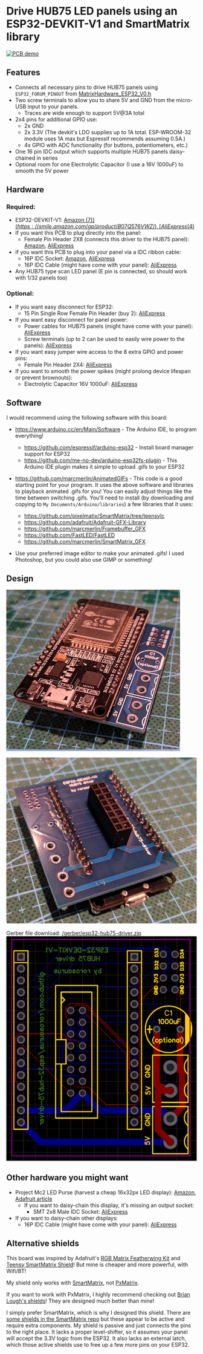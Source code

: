 # Drive HUB75 LED panels using an ESP32-DEVKIT-V1 and SmartMatrix library
[![PCB demo](PCB-demo.gif)](https://www.youtube.com/watch?v=UengvMiGzF8)

## Features
* Connects all necessary pins to drive HUB75 panels using `ESP32_FORUM_PINOUT` from [MatrixHardware_ESP32_V0.h](https://github.com/pixelmatix/SmartMatrix/blob/teensylc/src/MatrixHardware_ESP32_V0.h)
* Two screw terminals to allow you to share 5V and GND from the micro-USB input to your panels.
  * Traces are wide enough to support 5V@3A total
* 2x4 pins for additional GPIO use: 
  * 2x GND
  * 2x 3.3V (The devkit's LDO supplies up to 1A total.  ESP-WROOM-32 module uses 1A max but Espressif recommends assuming 0.5A.)
  * 4x GPIO with ADC functionality (for buttons, potentiometers, etc.)
* One 16 pin IDC output which supports multiple HUB75 panels daisy-chained in series
* Optional room for one Electrolytic Capacitor (I use a 16V 1000uF) to smooth the 5V power

## Hardware

### Required:
* ESP32-DEVKIT-V1: [Amazon ($7)](https://smile.amazon.com/gp/product/B07Q576VWZ/), [AliExpress ($4)](https://www.aliexpress.com/item/32902307791.html)
* If you want this PCB to plug directly into the panel:
  * Female Pin Header 2X8 (connects this driver to the HUB75 panel): [Amazon](https://smile.amazon.com/gp/product/B07VJ3JCLT/), [AliExpress](https://www.aliexpress.com/item/32747224548.html)
* If you want this PCB to plug into your panel via a IDC ribbon cable:
  * 16P IDC Socket: [Amazon](https://smile.amazon.com/gp/product/B010V43ACO/), [AliExpress](https://www.aliexpress.com/item/32841491526.html)
  * 16P IDC Cable (might have come with your panel): [AliExpress](https://www.aliexpress.com/item/32873766356.html)
* Any HUB75 type scan LED panel (E pin is connected, so should work with 1/32 panels too)

### Optional:
* If you want easy disconnect for ESP32:
  * 15 Pin Single Row Female Pin Header (buy 2): [AliExpress](https://www.aliexpress.com/item/32962790286.html)
* If you want easy disconnect for panel power:
  * Power cables for HUB75 panels (might have come with your panel): [AliExpress](https://www.aliexpress.com/item/32832930794.html)
  * Screw terminals (up to 2 can be used to easily wire power to the panels): [AliExpress](https://www.aliexpress.com/item/32993227789.html)
* If you want easy jumper wire access to the 8 extra GPIO and power pins:
  * Female Pin Header 2X4: [AliExpress](https://www.aliexpress.com/item/32785938092.html)
* If you want to smooth the power spikes (might prolong device lifespan or prevent brownouts):
  * Electrolytic Capacitor 16V 1000uF: [AliExpress](https://www.aliexpress.com/item/32812085542.html)

## Software
I would recommend using the following software with this board:
* https://www.arduino.cc/en/Main/Software - The Arduino IDE, to program everything!
  * https://github.com/espressif/arduino-esp32 - Install board manager support for ESP32
  * https://github.com/me-no-dev/arduino-esp32fs-plugin - This Arduino IDE plugin makes it simple to upload .gifs to your ESP32
* https://github.com/marcmerlin/AnimatedGIFs - This code is a good starting point for your program. It uses the above software and libraries to playback animated .gifs for you! You can easily adjust things like the time between switching .gifs. You'll need to install (by downloading and copying to `My Documents/Arduino/libraries`) a few libraries that it uses:
  * https://github.com/pixelmatix/SmartMatrix/tree/teensylc
  * https://github.com/adafruit/Adafruit-GFX-Library
  * https://github.com/marcmerlin/Framebuffer_GFX
  * https://github.com/FastLED/FastLED
  * https://github.com/marcmerlin/SmartMatrix_GFX

* Use your preferred image editor to make your animated .gifs! I used Photoshop, but you could also use GIMP or something!

## Design
![PCB front](PCB-front.jpg)

![PCB back](PCB-back.jpg)

Gerber file download: [/gerber/esp32-hub75-driver.zip](https://github.com/rorosaurus/esp32-hub75-driver/blob/master/gerber/esp32-hub75-driver.zip)
![Gerber design](gerber/esp32-hub75-driver.png)

## Other hardware you might want
* Project Mc2 LED Purse (harvest a cheap 16x32px LED display): [Amazon](https://smile.amazon.com/dp/B071LQR2QG/), [Adafruit article](https://blog.adafruit.com/2019/03/06/issue-16-hackspace-magazine-can-i-hack-it-a-smart-pixel-purse-neopixels-making-hackspacemag-biglesp/)
  * If you want to daisy-chain this display, it's missing an output socket:
    * SMT 2x8 Male IDC Socket: [AliExpress](https://www.aliexpress.com/item/32989866598.html)
* If you want to daisy-chain other displays:
  * 16P IDC Cable (might have come with your panel): [AliExpress](https://www.aliexpress.com/item/32873766356.html)
  
## Alternative shields
This board was inspired by Adafruit's [RGB Matrix Featherwing Kit](https://www.adafruit.com/product/3036) and [Teensy SmartMatrix Shield](https://www.adafruit.com/product/1902)! But mine is cheaper and more powerful, with Wifi/BT!

My shield only works with [SmartMatrix](https://github.com/pixelmatix/SmartMatrix/tree/teensylc), not [PxMatrix](https://github.com/2dom/PxMatrix).

If you want to work with PxMatrix, I highly recommend checking out [Brian Lough's shields](https://www.tindie.com/stores/brianlough/)! They are designed much better than mine!

I simply prefer SmartMatrix, which is why I designed this shield. There are [some shields in the SmartMatrix repo](https://github.com/pixelmatix/SmartMatrix/tree/teensylc/extras/hardware) but these appear to be active and require extra components. My shield is passive and just connects the pins to the right place. It lacks a proper level-shifter, so it assumes your panel will accept the 3.3V logic from the ESP32. It also lacks an external latch, which those active shields use to free up a few more pins on your ESP32.
